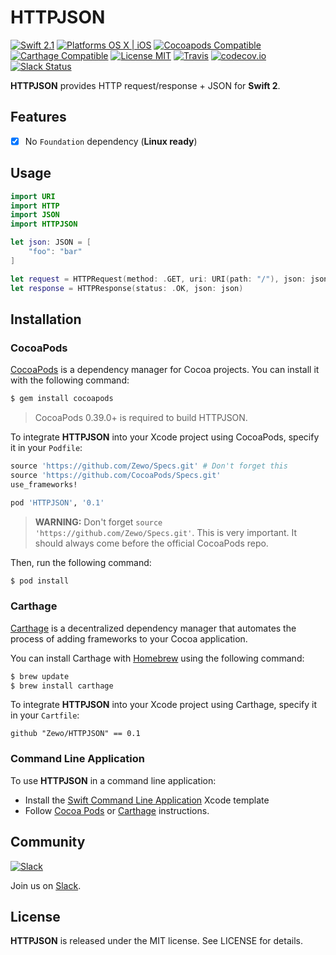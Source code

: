HTTPJSON
========

[![Swift 2.1](https://img.shields.io/badge/Swift-2.1-orange.svg?style=flat)](https://developer.apple.com/swift/)
[![Platforms OS X | iOS](https://img.shields.io/badge/Platforms-OS%20X%20%7C%20iOS-lightgray.svg?style=flat)](https://developer.apple.com/swift/)
[![Cocoapods Compatible](https://img.shields.io/badge/Cocoapods-Compatible-4BC51D.svg?style=flat)](https://cocoapods.org/pods/HTTPJSON)
[![Carthage Compatible](https://img.shields.io/badge/Carthage-Compatible-4BC51D.svg?style=flat)](https://github.com/Carthage/Carthage)
[![License MIT](https://img.shields.io/badge/License-MIT-blue.svg?style=flat)](https://tldrlegal.com/license/mit-license)
[![Travis](https://img.shields.io/badge/Build-Passing-4BC51D.svg?style=flat)](https://travis-ci.org/Zewo/HTTPJSON)
[![codecov.io](http://codecov.io/github/Zewo/HTTPJSON/coverage.svg?branch=master)](http://codecov.io/github/Zewo/HTTPJSON?branch=master)
[![Slack Status](https://zewo-slackin.herokuapp.com/badge.svg)](https://zewo-slackin.herokuapp.com)

**HTTPJSON** provides HTTP request/response + JSON for **Swift 2**.

## Features

- [x] No `Foundation` dependency (**Linux ready**)

## Usage

```swift
import URI
import HTTP
import JSON
import HTTPJSON

let json: JSON = [
    "foo": "bar"
]

let request = HTTPRequest(method: .GET, uri: URI(path: "/"), json: json)
let response = HTTPResponse(status: .OK, json: json)
```

## Installation

### CocoaPods

[CocoaPods](http://cocoapods.org) is a dependency manager for Cocoa projects. You can install it with the following command:

```bash
$ gem install cocoapods
```

> CocoaPods 0.39.0+ is required to build HTTPJSON.

To integrate **HTTPJSON** into your Xcode project using CocoaPods, specify it in your `Podfile`:

```ruby
source 'https://github.com/Zewo/Specs.git' # Don't forget this
source 'https://github.com/CocoaPods/Specs.git'
use_frameworks!

pod 'HTTPJSON', '0.1'
```
> **WARNING:** Don't forget  `source 'https://github.com/Zewo/Specs.git'`. This is very important. It should always come before the official CocoaPods repo.

Then, run the following command:

```bash
$ pod install
```

### Carthage

[Carthage](https://github.com/Carthage/Carthage) is a decentralized dependency manager that automates the process of adding frameworks to your Cocoa application.

You can install Carthage with [Homebrew](http://brew.sh/) using the following command:

```bash
$ brew update
$ brew install carthage
```

To integrate **HTTPJSON** into your Xcode project using Carthage, specify it in your `Cartfile`:

```ogdl
github "Zewo/HTTPJSON" == 0.1
```

### Command Line Application

To use **HTTPJSON** in a command line application:

- Install the [Swift Command Line Application](https://github.com/Zewo/Swift-Command-Line-Application-Template) Xcode template
- Follow [Cocoa Pods](#cocoapods) or [Carthage](#carthage) instructions.

## Community

[![Slack](http://s13.postimg.org/ybwy92ktf/Slack.png)](https://zewo-slackin.herokuapp.com)

Join us on [Slack](https://zewo-slackin.herokuapp.com).

License
-------

**HTTPJSON** is released under the MIT license. See LICENSE for details.

